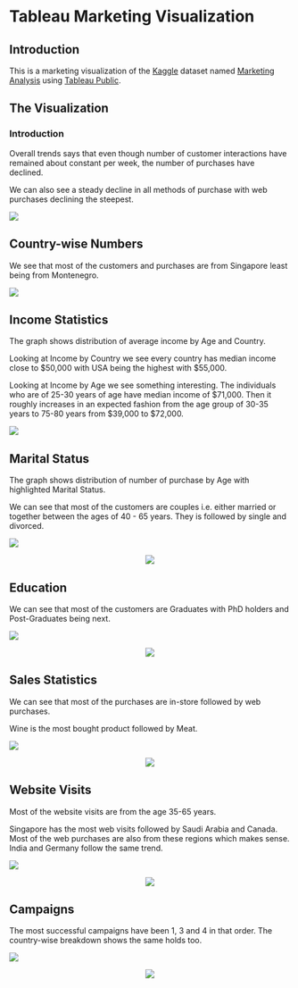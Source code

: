 # Tableau Marketing Visualization
## Introduction
This is a marketing visualization of the [Kaggle](https://www.kaggle.com/) dataset named [Marketing Analysis](https://www.kaggle.com/jackdaoud/marketing-data) using [Tableau Public](https://public.tableau.com/en-us/s/).
## The Visualization
### Introduction
Overall trends says that even though number of customer interactions have remained about constant per week, the number of purchases have declined. 

We can also see a steady decline in all methods of purchase with web purchases declining the steepest.

![](https://github.com/DebangshuB/Tableau-Market-Analysis/blob/main/Images/Overall%20Trends.png)


## Country-wise Numbers

We see that most of the customers and purchases are from Singapore least being from Montenegro.

![](https://github.com/DebangshuB/Tableau-Market-Analysis/blob/main/Images/Country-wise%20Stats.png)

## Income Statistics

The graph shows distribution of average income by Age and Country.

Looking at Income by Country we see every country has median income close to $50,000 with USA being the highest with $55,000.

Looking at Income by Age we see something interesting. The individuals who are of 25-30 years of age have median income of $71,000. Then it roughly increases in an expected fashion from the age group of 30-35 years to 75-80 years from $39,000 to $72,000.

![](https://github.com/DebangshuB/Tableau-Market-Analysis/blob/main/Images/Income%20Statistics.png)

## Marital Status

The graph shows distribution of number of purchase by Age with highlighted Marital Status.

We can see that most of the customers are couples i.e. either married or together between the ages of 40 - 65 years. They is followed by single and divorced.

![](https://github.com/DebangshuB/Tableau-Market-Analysis/blob/main/Images/Customer%20Stats%20%231.png)

<p align="center">
  <img src="https://github.com/DebangshuB/Tableau-Market-Analysis/blob/main/Images/Customer%20Stats%20%231.gif" />
</p>

## Education

We can see that most of the customers are Graduates with PhD holders and Post-Graduates being next.

![](https://github.com/DebangshuB/Tableau-Market-Analysis/blob/main/Images/Customer%20Stats%20%232.png)

<p align="center">
  <img src="https://github.com/DebangshuB/Tableau-Market-Analysis/blob/main/Images/Customer%20Stats%20%232.gif" />
</p>

## Sales Statistics

We can see that most of the purchases are in-store followed by web purchases.

Wine is the most bought product followed by Meat.

![](https://github.com/DebangshuB/Tableau-Market-Analysis/blob/main/Images/Sales.png)

<p align="center">
  <img src="https://github.com/DebangshuB/Tableau-Market-Analysis/blob/main/Images/Sales.gif" />
</p>

## Website Visits

Most of the website visits are from the age 35-65 years.

Singapore has the most web visits followed by Saudi Arabia and Canada. Most of the web purchases are also from these regions which makes sense. India and Germany follow the same trend.

![](https://github.com/DebangshuB/Tableau-Market-Analysis/blob/main/Images/Customer%20Stats%20%233.png)

<p align="center">
  <img src="https://github.com/DebangshuB/Tableau-Market-Analysis/blob/main/Images/Customer%20Stats%20%233.gif" />
</p>

## Campaigns

The most successful campaigns have been 1, 3 and 4 in that order. The country-wise breakdown shows the same holds too.

![](https://github.com/DebangshuB/Tableau-Market-Analysis/blob/main/Images/Country%20Viz.png)

<p align="center">
  <img src="https://github.com/DebangshuB/Tableau-Market-Analysis/blob/main/Images/Country%20Viz.gif" />
</p>

